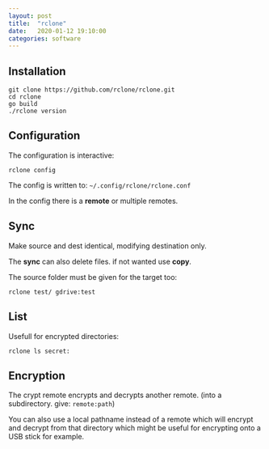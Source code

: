 ```yaml
---
layout: post
title:  "rclone"
date:   2020-01-12 19:10:00
categories: software
---
```


## Installation

```
git clone https://github.com/rclone/rclone.git
cd rclone
go build
./rclone version
```

## Configuration

The configuration is interactive:

```
rclone config
```

The config is written to: `~/.config/rclone/rclone.conf`

In the config there is a **remote** or multiple remotes.

## Sync

Make source and dest identical, modifying destination only.

The **sync** can also delete files. if not wanted use **copy**.

The source folder must be given for the target too:

```
rclone test/ gdrive:test
```

## List

Usefull for encrypted directories:

```
rclone ls secret:
```

## Encryption

The crypt remote encrypts and decrypts another remote. (into a subdirectory. give: `remote:path`)

You can also use a local pathname instead of a remote which will encrypt and decrypt from that directory which might be useful for encrypting onto a USB stick for example.


